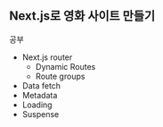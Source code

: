 ## Next.js로 영화 사이트 만들기

공부
- Next.js router
   - Dynamic Routes
   - Route groups
- Data fetch
- Metadata
- Loading
- Suspense

